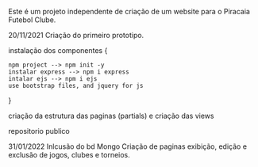 Este é um projeto independente de criação de um website para o Piracaia Futebol Clube.

20/11/2021 
Criação do primeiro prototipo.

instalação dos componentes {

    npm project --> npm init -y
    instalar express --> npm i express
    intalar ejs --> npm i ejs
    use bootstrap files, and jquery for js
}

criação da estrutura das paginas (partials)
e criação das views

repositorio publico


31/01/2022
Inlcusão do bd Mongo
Criação de paginas exibição, edição e exclusão de jogos, clubes e torneios. 
